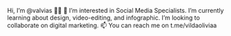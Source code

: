 Hi, I’m @valvias 👋🏻
👀 I’m interested in Social Media Specialists. I’m currently learning about design, video-editing, and infographic. I’m looking to collaborate on digital marketing.
📫 You can reach me on t.me/vildaoliviaa

<!---
valvias/valvias is a ✨ special ✨ repository because its `README.md` (this file) appears on your GitHub profile.
You can click the Preview link to take a look at your changes.
--->

